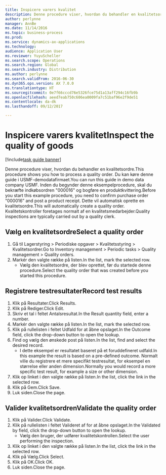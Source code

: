 ```yaml
---
title: Inspicere varers kvalitet
description: Denne procedure viser, hvordan du behandler en kvalitetsordre.
author: perlynne
manager: AnnBe
ms.date: 11/14/2016
ms.topic: business-process
ms.prod: 
ms.service: dynamics-ax-applications
ms.technology: 
audience: Application User
ms.reviewer: YuyuScheller
ms.search.scope: Operations
ms.search.region: Global
ms.search.industry: Distribution
ms.author: perlynne
ms.search.validFrom: 2016-06-30
ms.dyn365.ops.version: AX 7.0.0
ms.translationtype: HT
ms.sourcegitcommit: 0e7f66cccd76e5326fce75d1a13aff294c16fb9b
ms.openlocfilehash: aeed7eab750c606ea0009fa7c51baf96e2f9de51
ms.contentlocale: da-dk
ms.lasthandoff: 09/12/2017

---
```

# <a name="inspect-the-quality-of-goods"></a><span data-ttu-id="b6f5e-103">Inspicere varers kvalitet</span><span class="sxs-lookup"><span data-stu-id="b6f5e-103">Inspect the quality of goods</span></span>

[!include[task guide banner](../../includes/task-guide-banner.md)]

<span data-ttu-id="b6f5e-104">Denne procedure viser, hvordan du behandler en kvalitetsordre.</span><span class="sxs-lookup"><span data-stu-id="b6f5e-104">This procedure shows you how to process a quality order.</span></span> <span data-ttu-id="b6f5e-105">Du kan køre denne guide i USMF-demodatafirmaet.</span><span class="sxs-lookup"><span data-stu-id="b6f5e-105">You can run this guide in demo data company USMF.</span></span> <span data-ttu-id="b6f5e-106">Inden du begynder denne eksempelprocedure, skal du bekræfte indkøbsordren "000016" og bogføre en produktkvittering.</span><span class="sxs-lookup"><span data-stu-id="b6f5e-106">Before you start this example procedure, you need to confirm purchase order “000016” and post a product receipt.</span></span> <span data-ttu-id="b6f5e-107">Dette vil automatisk oprette en kvalitetsordre.</span><span class="sxs-lookup"><span data-stu-id="b6f5e-107">This will automatically create a quality order.</span></span> <span data-ttu-id="b6f5e-108">Kvalitetskontroller foretages normalt af en kvalitetsmedarbejder.</span><span class="sxs-lookup"><span data-stu-id="b6f5e-108">Quality inspections are typically carried out by a quality clerk.</span></span>


## <a name="select-a-quality-order"></a><span data-ttu-id="b6f5e-109">Vælg en kvalitetsordre</span><span class="sxs-lookup"><span data-stu-id="b6f5e-109">Select a quality order</span></span>
1. <span data-ttu-id="b6f5e-110">Gå til Lagerstyring > Periodiske opgaver > Kvalitetsstyring > Kvalitetsordrer.</span><span class="sxs-lookup"><span data-stu-id="b6f5e-110">Go to Inventory management > Periodic tasks > Quality management > Quality orders.</span></span>
2. <span data-ttu-id="b6f5e-111">Markér den valgte række på listen.</span><span class="sxs-lookup"><span data-stu-id="b6f5e-111">In the list, mark the selected row.</span></span>
    * <span data-ttu-id="b6f5e-112">Vælg den kvalitetsordre, der blev oprettet, før du startede denne procedure.</span><span class="sxs-lookup"><span data-stu-id="b6f5e-112">Select the quality order that was created before you started this procedure.</span></span>  

## <a name="record-test-results"></a><span data-ttu-id="b6f5e-113">Registrere testresultater</span><span class="sxs-lookup"><span data-stu-id="b6f5e-113">Record test results</span></span>
1. <span data-ttu-id="b6f5e-114">Klik på Resultater.</span><span class="sxs-lookup"><span data-stu-id="b6f5e-114">Click Results.</span></span>
2. <span data-ttu-id="b6f5e-115">Klik på Rediger.</span><span class="sxs-lookup"><span data-stu-id="b6f5e-115">Click Edit.</span></span>
3. <span data-ttu-id="b6f5e-116">Skriv et tal i feltet Antalsresultat.</span><span class="sxs-lookup"><span data-stu-id="b6f5e-116">In the Result quantity field, enter a number.</span></span>
4. <span data-ttu-id="b6f5e-117">Markér den valgte række på listen.</span><span class="sxs-lookup"><span data-stu-id="b6f5e-117">In the list, mark the selected row.</span></span>
5. <span data-ttu-id="b6f5e-118">Klik på rullelisten i feltet Udfald for at åbne opslaget.</span><span class="sxs-lookup"><span data-stu-id="b6f5e-118">In the Outcome field, click the drop-down button to open the lookup.</span></span>
6. <span data-ttu-id="b6f5e-119">Find og vælg den ønskede post på listen.</span><span class="sxs-lookup"><span data-stu-id="b6f5e-119">In the list, find and select the desired record.</span></span>
    * <span data-ttu-id="b6f5e-120">I dette eksempel er resultatet baseret på et foruddefineret udfald.</span><span class="sxs-lookup"><span data-stu-id="b6f5e-120">In this example the result is based on a pre-defined outcome.</span></span> <span data-ttu-id="b6f5e-121">Normalt ville du registrere et mere specifikt testresultat, for eksempel en størrelse eller anden dimension.</span><span class="sxs-lookup"><span data-stu-id="b6f5e-121">Normally you would record a more specific test result, for example a size or other dimension.</span></span>  
7. <span data-ttu-id="b6f5e-122">Klik op linket i den valgte række på listen.</span><span class="sxs-lookup"><span data-stu-id="b6f5e-122">In the list, click the link in the selected row.</span></span>
8. <span data-ttu-id="b6f5e-123">Klik på Gem.</span><span class="sxs-lookup"><span data-stu-id="b6f5e-123">Click Save.</span></span>
9. <span data-ttu-id="b6f5e-124">Luk siden.</span><span class="sxs-lookup"><span data-stu-id="b6f5e-124">Close the page.</span></span>

## <a name="validate-the-quality-order"></a><span data-ttu-id="b6f5e-125">Valider kvalitetsordren</span><span class="sxs-lookup"><span data-stu-id="b6f5e-125">Validate the quality order</span></span>
1. <span data-ttu-id="b6f5e-126">Klik på Valider.</span><span class="sxs-lookup"><span data-stu-id="b6f5e-126">Click Validate.</span></span>
2. <span data-ttu-id="b6f5e-127">Klik på rullelisten i feltet Valideret af for at åbne opslaget.</span><span class="sxs-lookup"><span data-stu-id="b6f5e-127">In the Validated by field, click the drop-down button to open the lookup.</span></span>
    * <span data-ttu-id="b6f5e-128">Vælg den bruger, der udfører kvalitetskontrollen.</span><span class="sxs-lookup"><span data-stu-id="b6f5e-128">Select the user performing the inspection.</span></span>  
3. <span data-ttu-id="b6f5e-129">Klik op linket i den valgte række på listen.</span><span class="sxs-lookup"><span data-stu-id="b6f5e-129">In the list, click the link in the selected row.</span></span>
4. <span data-ttu-id="b6f5e-130">Klik på Vælg.</span><span class="sxs-lookup"><span data-stu-id="b6f5e-130">Click Select.</span></span>
5. <span data-ttu-id="b6f5e-131">Klik på OK.</span><span class="sxs-lookup"><span data-stu-id="b6f5e-131">Click OK.</span></span>
6. <span data-ttu-id="b6f5e-132">Luk siden.</span><span class="sxs-lookup"><span data-stu-id="b6f5e-132">Close the page.</span></span>

